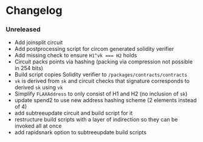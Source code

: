 # Changelog

### Unreleased

- Add joinsplit circuit
- Add postprocessing script for circom generated solidity verifier
- Add missing check to ensure `H1^vk === H2` holds
- Circuit packs points via hashing (packing via compression not possible in 254 bits)
- Build script copies Solidity verifier to `/packages/contracts/contracts`
- `vk` is derived from `sk` and circuit checks that signature corresponds to derived `sk` using `vk`
- Simplify `FLAXAddress` to only consist of H1 and H2 (no inclusion of `sk`)
- update spend2 to use new address hashing scheme (2 elements instead of 4)
- add subtreeupdate circuit and build script for it
- restructure build scripts with a layer of indirection so they can be invoked all at once
- add rapidsnark option to subtreeupdate build scripts